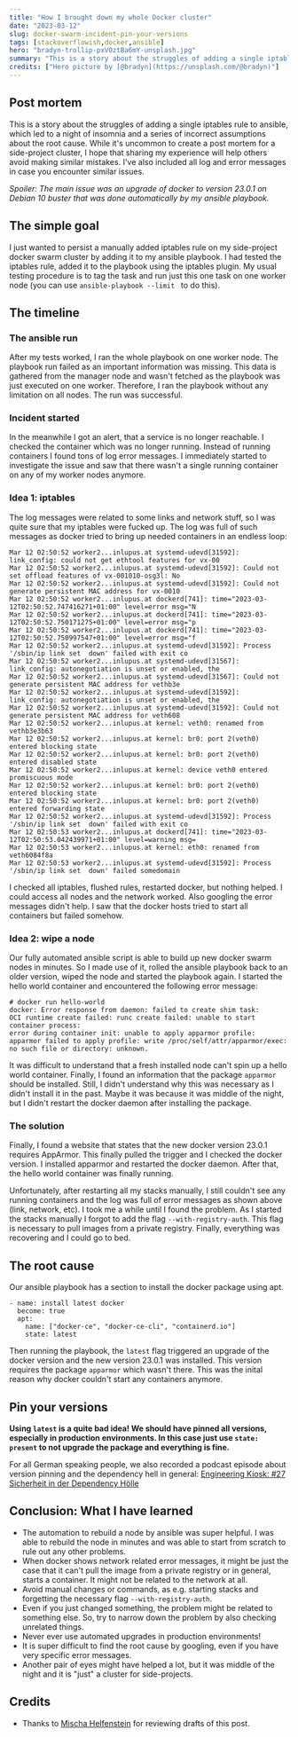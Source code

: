 ```yaml
---
title: "How I brought down my whole Docker cluster"
date: "2023-03-12"
slug: docker-swarm-incident-pin-your-versions
tags: [stackoverflowish,docker,ansible]
hero: "bradyn-trollip-pxVOztBa6mY-unsplash.jpg"
summary: "This is a story about the struggles of adding a single iptables rule to ansible, which led to a night of insomnia and a series of incorrect assumptions about the root cause. While it's uncommon to create a post mortem for a side-project cluster, I hope that sharing my experience will help others avoid making similar mistakes. I've also included all log and error messages in case you encounter similar issues."
credits: ["Hero picture by [@bradyn](https://unsplash.com/@bradyn)"]
---
```


## Post mortem

This is a story about the struggles of adding a single iptables rule to ansible, which led to a night of insomnia and a series of incorrect assumptions about the root cause. While it's uncommon to create a post mortem for a side-project cluster, I hope that sharing my experience will help others avoid making similar mistakes. I've also included all log and error messages in case you encounter similar issues.

*Spoiler: The main issue
was an upgrade of docker to version 23.0.1 on Debian 10 buster that was done automatically by my
ansible playbook.*

## The simple goal

I just wanted to persist a manually added iptables rule on my side-project docker swarm cluster by adding it to my ansible playbook.
I had tested the iptables rule, added it to the playbook using the iptables plugin. My usual testing procedure
is to tag the task and run just this one task on one worker node (you can use `ansible-playbook --limit ` to do this).

## The timeline

### The ansible run

After my tests worked, I ran the whole playbook on one worker node. The playbook run failed as an important information
was missing. This data is gathered from the manager node and wasn't fetched as the playbook was just executed on one worker.
Therefore, I ran the playbook without any limitation on all nodes. The run was successful.

### Incident started

In the meanwhile I got an alert, that a service is no longer reachable. I checked the container which was no longer running. Instead
of running containers I found tons of log error messages. I immediately started to investigate the issue and saw that there
wasn't a single running container on any of my worker nodes anymore.

### Idea 1: iptables

The log messages were related to some links and network stuff, so I was quite sure that my iptables were fucked up.
The log was full of such messages as docker tried to bring up needed containers in an endless loop:

```(bash)
Mar 12 02:50:52 worker2...inlupus.at systemd-udevd[31592]: link_config: could not get ethtool features for vx-00
Mar 12 02:50:52 worker2...inlupus.at systemd-udevd[31592]: Could not set offload features of vx-001010-osg3l: No
Mar 12 02:50:52 worker2...inlupus.at systemd-udevd[31592]: Could not generate persistent MAC address for vx-0010
Mar 12 02:50:52 worker2...inlupus.at dockerd[741]: time="2023-03-12T02:50:52.747416271+01:00" level=error msg="N
Mar 12 02:50:52 worker2...inlupus.at dockerd[741]: time="2023-03-12T02:50:52.750171275+01:00" level=error msg="p
Mar 12 02:50:52 worker2...inlupus.at dockerd[741]: time="2023-03-12T02:50:52.750997547+01:00" level=error msg="f
Mar 12 02:50:52 worker2...inlupus.at systemd-udevd[31592]: Process '/sbin/ip link set  down' failed with exit co
Mar 12 02:50:52 worker2...inlupus.at systemd-udevd[31567]: link_config: autonegotiation is unset or enabled, the
Mar 12 02:50:52 worker2...inlupus.at systemd-udevd[31567]: Could not generate persistent MAC address for vethb3e
Mar 12 02:50:52 worker2...inlupus.at systemd-udevd[31592]: link_config: autonegotiation is unset or enabled, the
Mar 12 02:50:52 worker2...inlupus.at systemd-udevd[31592]: Could not generate persistent MAC address for veth608
Mar 12 02:50:52 worker2...inlupus.at kernel: veth0: renamed from vethb3e3b63
Mar 12 02:50:52 worker2...inlupus.at kernel: br0: port 2(veth0) entered blocking state
Mar 12 02:50:52 worker2...inlupus.at kernel: br0: port 2(veth0) entered disabled state
Mar 12 02:50:52 worker2...inlupus.at kernel: device veth0 entered promiscuous mode
Mar 12 02:50:52 worker2...inlupus.at kernel: br0: port 2(veth0) entered blocking state
Mar 12 02:50:52 worker2...inlupus.at kernel: br0: port 2(veth0) entered forwarding state
Mar 12 02:50:52 worker2...inlupus.at systemd-udevd[31592]: Process '/sbin/ip link set  down' failed with exit co
Mar 12 02:50:53 worker2...inlupus.at dockerd[741]: time="2023-03-12T02:50:53.042439971+01:00" level=warning msg=
Mar 12 02:50:53 worker2...inlupus.at kernel: eth0: renamed from veth6084f8a
Mar 12 02:50:53 worker2...inlupus.at systemd-udevd[31592]: Process '/sbin/ip link set  down' failed somedomain
```

I checked all iptables, flushed rules, restarted docker, but nothing helped. I could access all nodes and the network worked.
Also googling the error messages didn't help. I saw that the docker hosts tried to start all containers but failed somehow.

### Idea 2: wipe a node

Our fully automated ansible script is able to build up new docker swarm nodes in minutes. So I made use of it, rolled the ansible
playbook back to an older version, wiped the node and started the playbook again. I started the hello world container and encountered
the following error message:

```(bash)
# docker run hello-world
docker: Error response from daemon: failed to create shim task:
OCI runtime create failed: runc create failed: unable to start container process:
error during container init: unable to apply apparmor profile:
apparmor failed to apply profile: write /proc/self/attr/apparmor/exec: no such file or directory: unknown.
```

It was difficult to understand that a fresh installed node can't spin up a hello world container. Finally, I found an information
that the package `apparmor` should be installed. Still, I didn't understand why this was necessary as I didn't install it in the past.
Maybe it was because it was middle of the night, but I didn't restart the docker daemon after installing the package.

### The solution

Finally, I found a website that states that the new docker version 23.0.1 requires AppArmor. This finally pulled the trigger and I
checked the docker version. I installed apparmor and restarted the docker daemon. After that, the hello world container was finally running.

Unfortunately, after restarting all my stacks manually, I still couldn't see any running containers and the log was full of error
messages as shown above (link, network, etc). I took me a while until I found the problem. As I started the stacks manually I forgot
to add the flag `--with-registry-auth`. This flag is necessary to pull images from a private registry.  Finally, everything was
recovering and I could go to bed.

## The root cause

Our ansible playbook has a section to install the docker package using apt.

```(yaml)
- name: install latest docker
  become: true
  apt:
    name: ["docker-ce", "docker-ce-cli", "containerd.io"]
    state: latest
```

Then running the playbook, the `latest` flag triggered an upgrade of the docker version and the new version 23.0.1 was installed. This version requires the package `apparmor` which wasn't there. This was the inital reason why docker couldn't start any containers anymore.

## Pin your versions

**Using `latest` is a quite bad idea! We should have pinned all versions, especially in production environments.
In this case just use `state: present` to not upgrade the package and everything is fine.**

For all German speaking people, we also recorded a podcast episode about version pinning and the dependency hell in general:
[Engineering Kiosk: #27 Sicherheit in der Dependency Hölle](https://engineeringkiosk.dev/podcast/episode/27-sicherheit-in-der-dependency-h%C3%B6lle/?pkn=gasslerblog)

## Conclusion: What I have learned

- The automation to rebuild a node by ansible was super helpful. I was able to rebuild the node in minutes and was able to start
from scratch to rule out any other problems.
- When docker shows network related error messages, it might be just the case that it can't pull the image from a private registry or in general, starts a container. It might not be related to the network at all.
- Avoid manual changes or commands, as e.g. starting stacks and forgetting the necessary flag `--with-registry-auth`.
- Even if you just changed something, the problem might be related to something else. So, try to narrow down the problem by also checking unrelated things.
- Never ever use automated upgrades in production environments!
- It is super difficult to find the root cause by googling, even if you have very specific error messages.
- Another pair of eyes might have helped a lot, but it was middle of the night and it is "just" a cluster for side-projects.

## Credits

- Thanks to [Mischa Helfenstein](https://www.linkedin.com/in/mischa-helfenstein/) for reviewing drafts of this post.
